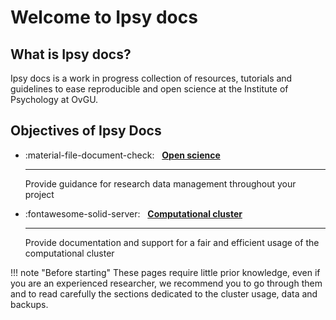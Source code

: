 # Welcome to Ipsy docs

## What is Ipsy docs?

Ipsy docs is a work in progress collection of resources, tutorials and guidelines to ease reproducible and open science at the Institute of Psychology at OvGU. 

## Objectives of Ipsy Docs

<div class="grid cards" markdown>

-   :material-file-document-check:  &nbsp; __[Open science]__

    ---
    Provide guidance for research data management throughout your project 

-   :fontawesome-solid-server:  &nbsp; __[Computational cluster]__

    ---

    Provide documentation and support for a fair and efficient usage of the computational cluster

</div>

[Open science]: open-science/research-data-management/getting-started/
[Computational cluster]: cluster

!!! note "Before starting"
    These pages require little prior knowledge, even if you are an experienced researcher, we recommend you to go through them and to read carefully the sections dedicated to the cluster usage, data and backups.


